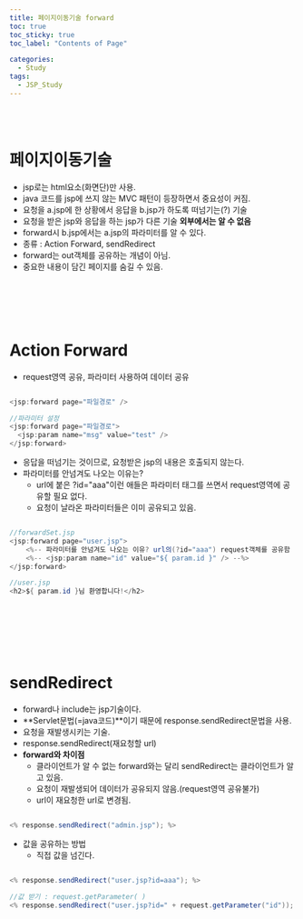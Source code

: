 ```yaml
---
title: 페이지이동기술 forward
toc: true
toc_sticky: true
toc_label: "Contents of Page"

categories:
  - Study
tags:
  - JSP_Study
---
```


<br><br>

# 페이지이동기술
* jsp로는 html요소(화면단)만 사용.
* java 코드를 jsp에 쓰지 않는 MVC 패턴이 등장하면서 중요성이 커짐.
* 요청을 a.jsp에 한 상황에서 응답을 b.jsp가 하도록 떠넘기는(?) 기술
* 요청을 받은 jsp와 응답을 하는 jsp가 다른 기술 **외부에서는 알 수 없음**
* forward시 b.jsp에서는 a.jsp의 파라미터를 알 수 있다.
* 종류 : Action Forward, sendRedirect
* forward는 out객체를 공유하는 개념이 아님.
* 중요한 내용이 담긴 페이지를 숨길 수 있음.

<br><br><br><br>

# Action Forward
* request영역 공유, 파라미터 사용하여 데이터 공유 

```java

<jsp:forward page="파일경로" />

//파라미터 설정
<jsp:forward page="파일경로">
  <jsp:param name="msg" value="test" />
</jsp:forward>

```

* 응답을 떠넘기는 것이므로, 요청받은 jsp의 내용은 호출되지 않는다.
* 파라미터를 안넘겨도 나오는 이유는?
  - url에 붙은 ?id="aaa"이런 애들은 파라미터 태그를 쓰면서 request영역에 공유할 필요 없다.
  - 요청이 날라온 파라미터들은 이미 공유되고 있음.

```java

//forwardSet.jsp
<jsp:forward page="user.jsp">
    <%-- 파라미터를 안넘겨도 나오는 이유? url의(?id="aaa") request객체를 공유함 --%>
    <%-- <jsp:param name="id" value="${ param.id }" /> --%>
</jsp:forward>

//user.jsp
<h2>${ param.id }님 환영합니다!</h2>
    
```

<br><br><br><br>

# sendRedirect
* forward나 include는 jsp기술이다.
* **Servlet문법(=java코드)**이기 때문에 response.sendRedirect문법을 사용.
* 요청을 재발생시키는 기술.
* response.sendRedirect(재요청할 url)
* **forward와 차이점**
  - 클라이언트가 알 수 없는 forward와는 달리 sendRedirect는 클라이언트가 알고 있음.
  - 요청이 재발생되어 데이터가 공유되지 않음.(request영역 공유불가)
  - url이 재요청한 url로 변경됨.

```java

<% response.sendRedirect("admin.jsp"); %>

```

* 값을 공유하는 방법
  - 직접 값을 넘긴다.

```java

<% response.sendRedirect("user.jsp?id=aaa"); %>

//값 받기 : request.getParameter( )
<% response.sendRedirect("user.jsp?id=" + request.getParameter("id")); %>

```



<br><br><br><br>


